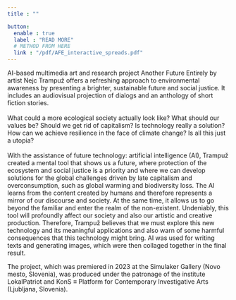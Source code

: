 ```yaml
---
title : ""

button:
  enable : true
  label : "READ MORE"
  # METHOD FROM HERE
  link : "/pdf/AFE_interactive_spreads.pdf"
---
```

AI-based multimedia art and research project Another Future Entirely by artist Nejc Trampuž offers a refreshing approach to environmental awareness by presenting a brighter, sustainable future and social justice. It includes an audiovisual projection of dialogs and an anthology of short fiction stories.
<br/><br/>
What could a more ecological society actually look like? What should our values be? Should we get rid of capitalism? Is technology really a solution? How can we achieve resilience in the face of climate change? Is all this just a utopia? 
<br/><br/>
With the assistance of future technology: artificial intelligence (AI), Trampuž created a mental tool that shows us a future, where protection of the ecosystem and social justice is a priority and where we can develop solutions for the global challenges driven by late capitalism and overconsumption, such as global warming and biodiversity loss. The AI learns from the content created by humans and therefore represents a mirror of our discourse and society. At the same time, it allows us to go beyond the familiar and enter the realm of the non-existent. Undeniably, this tool will profoundly affect our society and also our artistic and creative production. Therefore, Trampuž believes that we must explore this new technology and its meaningful applications and also warn of some harmful consequences that this technology might bring. AI was used for writing texts and generating images, which were then collaged together in the final result. 
<!-- Small Text -->
The project, which was premiered in 2023 at the Simulaker Gallery (Novo mesto, Slovenia), was produced under the patronage of the institute LokalPatriot and KonS ≡ Platform for Contemporary Investigative Arts (Ljubljana, Slovenia).